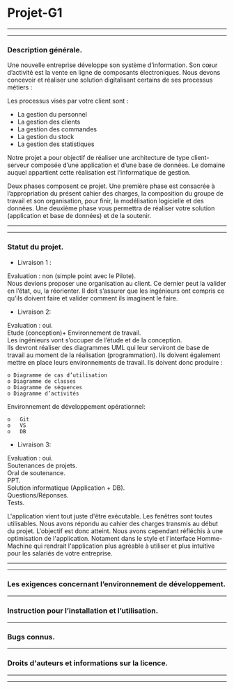 # Projet-G1
***
***

### Description générale.

Une nouvelle entreprise développe son système d’information. Son cœur d’activité est la vente en ligne de composants électroniques. Nous devons concevoir et réaliser une solution digitalisant certains de ses processus métiers : 

Les processus visés par votre client sont :

* La gestion du personnel
* La gestion des clients
* La gestion des commandes
* La gestion du stock
* La gestion des statistiques


Notre projet a pour objectif de réaliser une architecture de type client-serveur composée d’une application et d’une base de données. Le domaine auquel appartient cette réalisation est l’informatique de gestion.
 
Deux phases composent ce projet. Une première phase est consacrée à l’appropriation du présent cahier des charges, la composition du groupe de travail et son organisation, pour finir, la modélisation logicielle et des données. Une deuxième phase vous permettra de réaliser votre solution (application et base de données) et de la soutenir. 

***
***
### Statut du projet.


* Livraison 1 :  

Evaluation : non (simple point avec le Pilote).    
Nous devions proposer une organisation au client.  Ce dernier peut la valider en l’état, ou, la réorienter.   Il doit s’assurer que les ingénieurs ont compris ce qu’ils doivent faire et valider comment ils imaginent le faire.

 *  Livraison 2: 
 
Evaluation : oui.  
Etude (conception)+ Environnement de travail.  
Les ingénieurs vont s’occuper de l’étude et de la conception.  
Ils devront réaliser des diagrammes UML qui leur serviront de base de travail au moment de la réalisation (programmation).  Ils doivent également mettre en place leurs environnements de travail. Ils doivent donc produire : 

    o Diagramme de cas d’utilisation  
    o Diagramme de classes  
    o Diagramme de séquences  	
    o Diagramme d’activités  

Environnement de développement opérationnel:

    o	Git  
    o	VS  
    o	DB  

* Livraison 3:

Evaluation : oui.  
Soutenances de projets.  	
Oral de soutenance.  
PPT.  
Solution informatique (Application + DB).  
Questions/Réponses.  
Tests.  

L'application vient tout juste d'être exécutable. Les fenêtres sont toutes utilisables. Nous avons répondu au cahier des charges transmis au début du projet. L'objectif est donc atteint. Nous avons cependant réfléchis à une optimisation de l'application. Notament dans le style et l'interface Homme-Machine qui rendrait l'application plus agréable à utiliser et plus intuitive pour les salariés de votre entreprise.

***
***
### Les exigences concernant l’environnement de développement.


***
### Instruction pour l’installation et l’utilisation.


***
### Bugs connus.


***
### Droits d'auteurs et informations sur la licence.

***
***
